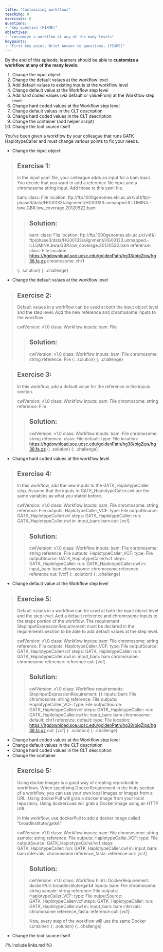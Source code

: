 ```yaml
---
title: "Customizing workflows"
teaching: 0
exercises: 0
questions:
- "Key question (FIXME)"
objectives:
- "customize a workflow at any of the many levels"
keypoints:
- "First key point. Brief Answer to questions. (FIXME)"
---
```

By the end of this episode,
learners should be able to
__customize a workflow at any of the many levels__:

1. Change the input object
2. Change the default values at the workflow level
3. Add default values to existing inputs at the workflow level
4. Change default value at the Workflow step level
5. Add hard coded values (via default or valueFrom) at the Workflow step level
6. Change hard coded values at the Workflow step level
7. Change default values in the CLT description
8. Change hard coded values in the CLT description
9. Change the container (add helper script)
10. Change the tool source itself


You've been given a workflow by your colleague that runs GATK HaplotypeCaller and must change various points to fix your needs.

- Change the input object
> ## Exercise 1:
>
> In the input yaml file, your colleague adds an input for a bam input. You decide that you want to add a reference file input and a chromosome string input. Add those to this yaml file.
>
> bam:
>   class: File
>   location: ftp:/­/­ftp.­1000genomes.­ebi.­ac.­uk/­vol1/­ftp/­phase3/­data/­HG00133/­alignment/­HG00133.­unmapped.­ILLUMINA.­bwa.­GBR.­low_coverage.­20120522.­bam
>
> > ## Solution:
> >
> > bam:
> >   class: File
> >   location: ftp:/­/­ftp.­1000genomes.­ebi.­ac.­uk/­vol1/­ftp/­phase3/­data/­HG00133/­alignment/­HG00133.­unmapped.­ILLUMINA.­bwa.­GBR.­low_coverage.­20120522.­bam
> > reference:
> >   class: File
> >   location: https://hgdownload.soe.ucsc.edu/goldenPath/hg38/bigZips/hg38.fa.gz
> > chromosome: chr1
> >
> {: .solution}
{: .challenge}

- Change the default values at the workflow level
> ## Exercise 2:
>
> Default values in a workflow can be used at both the input object level and the step level. Add the new reference and chromosome inputs to the workflow
>
> cwlVersion: v1.0
> class: Workflow
> inputs:
>    bam: File
>
> > ## Solution:
> > cwlVersion: v1.0
> > class: Workflow
> > inputs:
> >    bam: File
> >    chromosome: string
> >    reference: File
> {: .solution}
{: .challenge}

> ## Exercise 3:
>
> In this workflow, add a default value for the reference in the inputs section.
>
> cwlVersion: v1.0
> class: Workflow
> inputs:
>    bam: File
>    chromosome: string
>    reference: File
>
> > ## Solution:
> > cwlVersion: v1.0
> > class: Workflow
> > inputs:
> >    bam: File
> >    chromosome: string
> >    reference:
> >      class: File
> >      default:
> >        type: File
> >        location: https://hgdownload.soe.ucsc.edu/goldenPath/hg38/bigZips/hg38.fa.gz
> {: .solution}
{: .challenge}


- Change hard coded values at the workflow level
> ## Exercise 4:
>
> In this workflow, add the new inputs to the GATK_HaplotypeCaller step. Assume that the inputs to GATK_HaplotypeCaller.cwl are the same variables as what you stated before.
>
> cwlVersion: v1.0
> class: Workflow
> inputs:
>    bam: File
>    chromosome: string
>    reference: File
> outputs:
>   HaplotypeCaller_VCF:
>     type: File
>     outputSource: GATK_HaplotypeCaller/vcf
> steps:
>   GATK_HaplotypeCaller:
>     run: GATK_HaplotypeCaller.cwl
>     in:
>       input_bam: bam
>     out: [vcf]
>
> > ## Solution:
> > cwlVersion: v1.0
> > class: Workflow
> > inputs:
> >    bam: File
> >    chromosome: string
> >    reference: File
> > outputs:
> >   HaplotypeCaller_VCF:
> >     type: File
> >     outputSource: GATK_HaplotypeCaller/vcf
> > steps:
> >   GATK_HaplotypeCaller:
> >     run: GATK_HaplotypeCaller.cwl
> >     in:
> >       input_bam: bam
> >       chromosome: chromosome
> >       reference: reference
> >     out: [vcf]
> {: .solution}
{: .challenge}


- Change default value at the Workflow step level

> ## Exercise 5:
>
> Default values in a workflow can be used at both the input object level and the step level. Add a default reference and chromosome inputs to the steps portion of the workflow. The requirement StepInputExpressionRequrirement must be declared in the requirements section to be able to add default values at the step level.
>
> cwlVersion: v1.0
> class: Workflow
> inputs:
>   bam: File
>   chromosome: string
>   reference: File
> outputs:
>   HaplotypeCaller_VCF:
>     type: File
>     outputSource: GATK_HaplotypeCaller/vcf
> steps:
>   GATK_HaplotypeCaller:
>     run: GATK_HaplotypeCaller.cwl
>     in:
>       input_bam: bam
>       chromosome: chromosome
>       reference: reference
>     out: [vcf]
>
> > ## Solution:
> > cwlVersion: v1.0
> > class: Workflow
> > requirements:
> >   StepInputExpressionRequirement: {}
> > inputs:
> >   bam: File
> >   chromosome: string
> >   reference: File
> > outputs:
> >   HaplotypeCaller_VCF:
> >     type: File
> >     outputSource: GATK_HaplotypeCaller/vcf
> > steps:
> >   GATK_HaplotypeCaller:
> >     run: GATK_HaplotypeCaller.cwl
> >     in:
> >       input_bam: bam
> >       chromosome:
> >         default: chr1
> >       reference:
> >         default:
> >           type: File
> >           location: https://hgdownload.soe.ucsc.edu/goldenPath/hg38/bigZips/hg38.fa.gz
> >     out: [vcf]
> {: .solution}
{: .challenge}


- Change hard coded values at the Workflow step level
- Change default values in the CLT description
- Change hard coded values in the CLT description
- Change the container

> ## Exercise 5:
>
> Using docker images is a good way of creating reproducible workflows. When specifying DockerRequirement in the hints section of a workflow, you can use your own local images or images from a URL. Using dockerPull will grab a docker image from your local repository. Using dockerLoad will grab a Docker image using an HTTP URL.
>
> In this workflow, use dockerPull to add a docker image called "broadinstitute/gatk4"
>
> cwlVersion: v1.0
> class: Workflow
> inputs:
>   bam: File
>   chromosome: string
>   sample: string
>   reference: File
> outputs:
>   HaplotypeCaller_VCF:
>     type: File
>     outputSource: GATK_HaplotypeCaller/vcf
> steps:
>   GATK_HaplotypeCaller:
>     run: GATK_HaplotypeCaller.cwl
>     in:
>       input_bam: bam
>       intervals: chromosome
>       reference_fasta: reference
>     out: [vcf]
>
> > ## Solution:
> > cwlVersion: v1.0
> > class: Workflow
> > hints:
> >   DockerRequirement:
> >     dockerPull: broadinstitute/gatk4
> > inputs:
> >   bam: File
> >   chromosome: string
> >   sample: string
> >   reference: File
> > outputs:
> >   HaplotypeCaller_VCF:
> >     type: File
> >     outputSource: GATK_HaplotypeCaller/vcf
> > steps:
> >   GATK_HaplotypeCaller:
> >     run: GATK_HaplotypeCaller.cwl
> >     in:
> >       input_bam: bam
> >       intervals: chromosome
> >       reference_fasta: reference
> >     out: [vcf]
> >
> > Now, every step of the workflow will use the same Docker container!
> {: .solution}
{: .challenge}
- Change the tool source itself

{% include links.md %}
